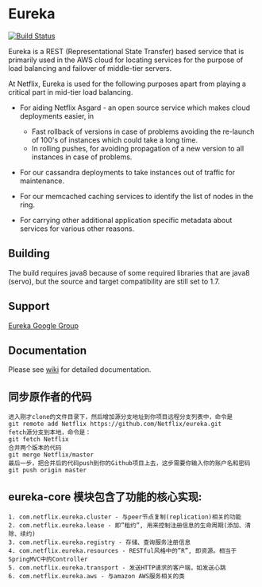Eureka
=====
[![Build Status](https://netflixoss.ci.cloudbees.com/job/NetflixOSS/job/eureka/job/eureka-snapshot/badge/icon)](https://netflixoss.ci.cloudbees.com/job/NetflixOSS/job/eureka/job/eureka-snapshot/)

Eureka is a REST (Representational State Transfer) based service that is primarily used in the AWS cloud for locating services for the purpose of load balancing and failover of middle-tier servers.

At Netflix, Eureka is used for the following purposes apart from playing a critical part in mid-tier load balancing.

* For aiding Netflix Asgard - an open source service which makes cloud deployments easier, in  
    + Fast rollback of versions in case of problems avoiding the re-launch of 100's of instances which 
      could take a long time.
    + In rolling pushes, for avoiding propagation of a new version to all instances in case of problems.

* For our cassandra deployments to take instances out of traffic for maintenance.

* For our memcached caching services to identify the list of nodes in the ring.

* For carrying other additional application specific metadata about services for various other reasons.


Building
----------
The build requires java8 because of some required libraries that are java8 (servo), but the source and target compatibility are still set to 1.7.


Support
----------
[Eureka Google Group](https://groups.google.com/forum/?fromgroups#!forum/eureka_netflix)


Documentation
--------------
Please see [wiki](https://github.com/Netflix/eureka/wiki) for detailed documentation.

同步原作者的代码
--------------
    进入刚才clone的文件目录下，然后增加源分支地址到你项目远程分支列表中，命令是
    git remote add Netflix https://github.com/Netflix/eureka.git
    fetch源分支到本地，命令是：
    git fetch Netflix
    合并两个版本的代码
    git merge Netflix/master
    最后一步，把合并后的代码push到你的Github项目上去，这步需要你输入你的账户名和密码
    git push origin master
 eureka-core 模块包含了功能的核心实现: 
 --------------     
    1. com.netflix.eureka.cluster - 与peer节点复制(replication)相关的功能 
    2. com.netflix.eureka.lease - 即”租约”, 用来控制注册信息的生命周期(添加、清除、续约) 
    3. com.netflix.eureka.registry - 存储、查询服务注册信息 
    4. com.netflix.eureka.resources - RESTful风格中的”R”, 即资源。相当于SpringMVC中的Controller 
    5. com.netflix.eureka.transport - 发送HTTP请求的客户端，如发送心跳 
    6. com.netflix.eureka.aws - 与amazon AWS服务相关的类